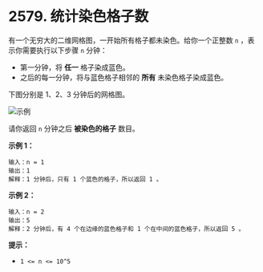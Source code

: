 # 2579. 统计染色格子数

有一个无穷大的二维网格图，一开始所有格子都未染色。给你一个正整数 `n` ，表示你需要执行以下步骤 `n` 分钟：

- 第一分钟，将 **任一** 格子染成蓝色。
- 之后的每一分钟，将与蓝色格子相邻的 **所有** 未染色格子染成蓝色。

下图分别是 1、2、3 分钟后的网格图。

![示例](https://assets.leetcode.com/uploads/2023/01/10/example-copy-2.png)

请你返回 `n` 分钟之后 **被染色的格子** 数目。

**示例 1：**

```()
输入：n = 1
输出：1
解释：1 分钟后，只有 1 个蓝色的格子，所以返回 1 。
```

**示例 2：**

```()
输入：n = 2
输出：5
解释：2 分钟后，有 4 个在边缘的蓝色格子和 1 个在中间的蓝色格子，所以返回 5 。
```

**提示：**

- `1 <= n <= 10^5`
